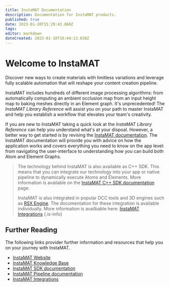 ```yaml
---
title: InstaMAT Documentation
description: Documentation for InstaMAT products.
published: true
date: 2023-01-20T15:29:43.860Z
tags: 
editor: markdown
dateCreated: 2023-01-18T16:44:13.838Z
---
```


# Welcome to InstaMAT
Discover new ways to create materials with limitless variations and leverage fully scalable automation that will reshape your content creation pipeline.

InstaMAT includes hundreds of different image processing algorithms: from automatically computing an ambient occlusion map from an input height map to baking meshes directly in an Element graph. It's unprecedented! The *InstaMAT Library Reference* will assist you on your path to master InstaMAT and help you establish a workflow that elevates your team's creativity.


If you are new to InstaMAT taking a quick look at the *InstaMAT Library Reference* can help you understand what's at your dispoal. However, a better way to get started is by revising the [InstaMAT documentation](https://www.InstaMaterial.com/GettingStarted). The InstaMAT documentation will provide you with advice on how the application works and covers everything you need to know on the app level: from navigating the user-interface to understanding how you can build both Atom and Element Graphs.

> The technology behind InstaMAT is also available as C++ SDK. This means that you can integrate our technology into your app or native pipeline to dynamically execute Atoms and Elements. 
>	More information is available on the [InstaMAT C++ SDK documentation](/Products/InstaMAT_C++_SDK) page.
> 
> InstaMAT is also integrated in popular DCC tools and 3D engines such as [RSX Engine](https://www.RSXEngine.com). 
> The documentation for these integration is available individually. 
> More information is availbable here: [InstaMAT Integrations](https://www.InstaMaterial.com/Integrations)
{.is-info}

## Further Reading
The following links provider further information and resources that help you on your journey with InstaMAT.

 * [InstaMAT Website](https://www.InstaMaterial.com)
 * [InstaMAT Knowledge Base](https://InstaMaterial.com/KnowledgeBase)
 * [InstaMAT SDK documentation](Products/InstaMAT_C++_SDK.md)
 * [InstaMAT Pipeline documentation](Products/InstaMAT_Pipeline.md)
 * [InstaMAT Integrations](https://www.InstaMaterial.com/Integrations)
